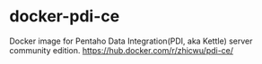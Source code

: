 # docker-pdi-ce
Docker image for Pentaho Data Integration(PDI, aka Kettle) server community edition. https://hub.docker.com/r/zhicwu/pdi-ce/
